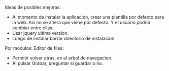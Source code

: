 Ideas de posibles mejoras:

- Al momento de instalar la aplicacion, crear una plantilla por defecto para la web. Asi no se altera
que viene por defecto. Y el usuario podria cambiar entre ellas.
- Usar jquery ultima version.
- Luego de instalar borrar directorio de instalacion

Por modulos:
Editor de files:
- Permitir volver atras, en el arbol de navegacion.
- Al pulsar Grabar, preguntar si guardar o no.
